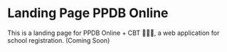 # Landing Page PPDB Online

This is a landing page for PPDB Online + CBT 👨🏻‍💻, a web application for school registration. (Coming Soon)
